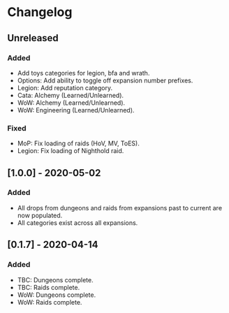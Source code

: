 # Changelog

## Unreleased
### Added
 - Add toys categories for legion, bfa and wrath.
 - Options: Add ability to toggle off expansion number prefixes.
 - Legion: Add reputation category.
 - Cata: Alchemy (Learned/Unlearned).
 - WoW: Alchemy (Learned/Unlearned).
 - WoW: Engineering (Learned/Unlearned).

### Fixed
 - MoP: Fix loading of raids (HoV, MV, ToES).
 - Legion: Fix loading of Nighthold raid.

## [1.0.0] - 2020-05-02
### Added
 - All drops from dungeons and raids from expansions past to current are now populated.
 - All categories exist across all expansions.

## [0.1.7] - 2020-04-14
### Added
 - TBC: Dungeons complete.
 - TBC: Raids complete.
 - WoW: Dungeons complete.
 - WoW: Raids complete.
